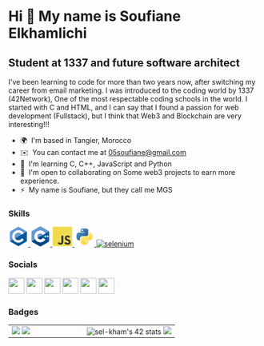 Hi 👋 My name is Soufiane Elkhamlichi
=====================================

Student at 1337 and future software architect
---------------------------------------------

I've been learning to code for more than two years now, after switching my career from email marketing. I was introduced to the coding world by 1337 (42Network), One of the most respectable coding schools in the world. I started with C and HTML, and I can say that I found a passion for web development (Fullstack), but I think that Web3 and Blockchain are very interesting!!!

* 🌍  I'm based in Tangier, Morocco
* ✉️  You can contact me at [05soufiane@gmail.com](mailto:05soufiane@gmail.com)
* 🧠  I'm learning C, C++, JavaScript and Python
* 🤝  I'm open to collaborating on Some web3 projects to earn more experience.
* ⚡  My name is Soufiane, but they call me MGS

### Skills

<p align="left"> <a href="https://www.cprogramming.com/" target="_blank" rel="noreferrer"> <img src="https://raw.githubusercontent.com/devicons/devicon/master/icons/c/c-original.svg" alt="c" width="40" height="40"/> </a> <a href="https://www.w3schools.com/cpp/" target="_blank" rel="noreferrer"> <img src="https://raw.githubusercontent.com/devicons/devicon/master/icons/cplusplus/cplusplus-original.svg" alt="cplusplus" width="40" height="40"/> </a> <a href="https://developer.mozilla.org/en-US/docs/Web/JavaScript" target="_blank" rel="noreferrer"> <img src="https://raw.githubusercontent.com/devicons/devicon/master/icons/javascript/javascript-original.svg" alt="javascript" width="40" height="40"/> </a> <a href="https://www.python.org" target="_blank" rel="noreferrer"> <img src="https://raw.githubusercontent.com/devicons/devicon/master/icons/python/python-original.svg" alt="python" width="40" height="40"/> </a> <a href="https://www.selenium.dev" target="_blank" rel="noreferrer"> <img src="https://raw.githubusercontent.com/detain/svg-logos/780f25886640cef088af994181646db2f6b1a3f8/svg/selenium-logo.svg" alt="selenium" width="40" height="40"/> </a> </p>


### Socials

<p align="left"> <a href="https://discord.com/users/mgs#7411" target="_blank" rel="noreferrer"><img src="https://raw.githubusercontent.com/danielcranney/readme-generator/main/public/icons/socials/discord.svg" width="32" height="32" /></a> <a href="https://www.facebook.com/soufiane.mgs" target="_blank" rel="noreferrer"><img src="https://raw.githubusercontent.com/danielcranney/readme-generator/main/public/icons/socials/facebook.svg" width="32" height="32" /></a> <a href="https://www.github.com/MGS15" target="_blank" rel="noreferrer"><img src="https://raw.githubusercontent.com/danielcranney/readme-generator/main/public/icons/socials/github.svg" width="32" height="32" /></a> <a href="http://www.instagram.com/soufiane.mgs" target="_blank" rel="noreferrer"><img src="https://raw.githubusercontent.com/danielcranney/readme-generator/main/public/icons/socials/instagram.svg" width="32" height="32" /></a> <a href="https://www.linkedin.com/in/elkhamlichi" target="_blank" rel="noreferrer"><img src="https://raw.githubusercontent.com/danielcranney/readme-generator/main/public/icons/socials/linkedin.svg" width="32" height="32" /></a> <a href="https://www.twitter.com/05Soufiane" target="_blank" rel="noreferrer"><img src="https://raw.githubusercontent.com/danielcranney/readme-generator/main/public/icons/socials/twitter.svg" width="32" height="32" /></a></p>

### Badges

<div align="center">
<table>
<tr>
<td valign="top" width="45%">
<img src="https://github-readme-stats.vercel.app/api?username=MGS15&show_icons=true&theme=github_dark&hide_border=true&include_all_commits=true&count_private=true" style="width: 100%" />
<img src="https://github-readme-stats.vercel.app/api/top-langs/?username=MGS15&theme=github_dark&langs_count=4&hide_border=true" style="width:100%"/>
</td>
<td valign="top" width="55%">
<img src="https://badge.mediaplus.ma/binary/sel-kham" alt="sel-kham's 42 stats" style="width:100%"/>
<img src="https://github-readme-streak-stats.herokuapp.com?user=MGS15&theme=windows-dark&hide_border=true" style="width:100%" />
</td>
</tr>
</table>
</div>
